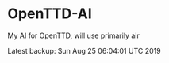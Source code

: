 # OpenTTD-AI
My AI for OpenTTD, will use primarily air

Latest backup: Sun Aug 25 06:04:01 UTC 2019
